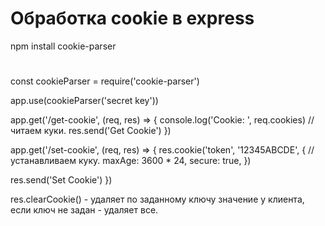 # Обработка cookie в express
npm install cookie-parser

# 
const cookieParser = require('cookie-parser')

app.use(cookieParser('secret key'))

app.get('/get-cookie', (req, res) => {
  console.log('Cookie: ', req.cookies)       //читаем куки.
  res.send('Get Cookie')
})

app.get('/set-cookie', (req, res) => {
  res.cookie('token', '12345ABCDE', {        //устанавливаем куку.
    maxAge: 3600 * 24,
    secure: true,
  })

  res.send('Set Cookie')
})

res.clearCookie() - удаляет по заданному ключу значение у клиента, если ключ не задан - удаляет все.